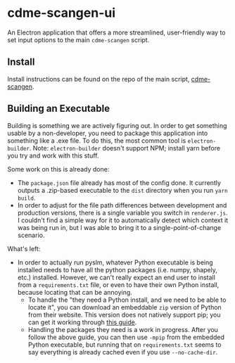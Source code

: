 # cdme-scangen-ui
An Electron application that offers a more streamlined, user-friendly way to set input options to the main `cdme-scangen` script.

## Install
Install instructions can be found on the repo of the main script, [cdme-scangen](https://github.com/osu-cdme/cdme-scangen).

## Building an Executable
Building is something we are actively figuring out. In order to get something usable by a non-developer, you need to package this application into something like a .exe file. To do this, the most common tool is `electron-builder`. Note: `electron-builder` doesn't support NPM; install yarn before you try and work with this stuff.

Some work on this is already done:
- The `package.json` file already has most of the config done. It currently outputs a .zip-based executable to the `dist` directory when you run `yarn build`. 
- In order to adjust for the file path differences between development and production versions, there is a single variable you switch in `renderer.js`. I couldn't find a simple way for it to automatically detect which context it was being run in, but I was able to bring it to a single-point-of-change scenario.

What's left:
- In order to actually run pyslm, whatever Python executable is being installed needs to have all the python packages (i.e. numpy, shapely, etc.) installed. However, we can't really expect an end user to install from a `requirements.txt` file, or even to have their own Python install, because locating that can be annoying.
  - To handle the "they need a Python install, and we need to be able to locate it", you can download an embeddable `zip` version of Python from their website. This version does not natively support pip; you can get it working through [this guide](https://www.christhoung.com/2018/07/15/embedded-python-windows/). 
  - Handling the packages they need is a work in progress. After you follow the above guide, you can then use `-mpip` from the embedded Python executable, but running that on `requirements.txt` seems to say everything is already cached even if you use `--no-cache-dir`. 

